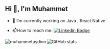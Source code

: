 <h2 align="left">Hi 👋, I'm Muhammet</h2>

- 🔭 I’m currently working on Java , React Native

- :mailbox:How to reach me: [![Linkedin Badge](https://img.shields.io/badge/-muhammetaydin-blue?style=flat&logo=Linkedin&logoColor=white)](https://www.linkedin.com/in/muhammetaydin2002/)
<p><img align="left" src="https://github-readme-stats.vercel.app/api/top-langs?username=muhammetaydinn&show_icons=true&locale=en&layout=compact&theme=tokyonight" alt="muhammetaydinn" /></p>

![GitHub stats](https://github-readme-stats.vercel.app/api?username=muhammetaydinn&show_icons=true&theme=tokyonight)

